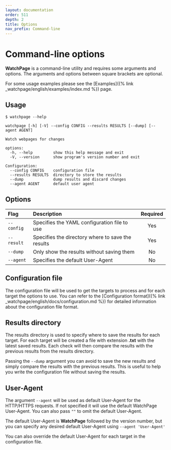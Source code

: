 ```yaml
---
layout: documentation
order: 511
depth: 2
title: Options
nav_prefix: Command-line
---
```

# Command-line options

**WatchPage** is a command-line utility and requires some arguments and
options. The arguments and options between square brackets are optional.

For some usage examples please see the
[Examples]({% link _watchpage/english/examples/index.md %}) page.

## Usage

```shell
$ watchpage --help
```

```shell
watchpage [-h] [-V] --config CONFIG --results RESULTS [--dump] [--agent AGENT]

Watch webpages for changes

options:
  -h, --help         show this help message and exit
  -V, --version      show program's version number and exit

Configuration:
  --config CONFIG    configuration file
  --results RESULTS  directory to store the results
  --dump             dump results and discard changes
  --agent AGENT      default user agent
```

## Options

| Flag       | Description                                       | Required |
|:-----------|:--------------------------------------------------|:--------:|
| `--config` | Specifies the YAML configuration file to use      |   Yes    |
| `--result` | Specifies the directory where to save the results |   Yes    |
| `--dump`   | Only show the results without saving them         |    No    |
| `--agent`  | Specifies the default User-Agent                  |    No    |

## Configuration file

The configuration file will be used to get the targets to process and for each
target the options to use.
You can refer to the
[Configuration format]({% link _watchpage/english/docs/configuration.md %})
for detailed information about the configuration file format.

## Results directory

The results directory is used to specify where to save the results for each
target.
For each target will be created a file with extension **.txt**  with the
latest saved results.
Each check will then compare the results with the previous results from the
results directory.

Passing the `--dump` argument you can avoid to save the new results and simply
compare the results with the previous results. This is useful to help you write
the configuration file without saving the results.

## User-Agent

The argument `--agent` will be used as default User-Agent for the HTTP/HTTPS
requests. If not specified it will use the default WatchPage User-Agent.
You can also pass `""` to omit the default User-Agent.

The default User-Agent is **WatchPage** followed by the version number, but you
can specify any desired default User-Agent using
`--agent 'User-Agent'`

You can also override the default User-Agent for each target in the
configuration file.
